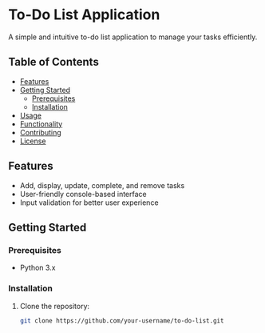 # To-Do List Application

A simple and intuitive to-do list application to manage your tasks efficiently.

## Table of Contents

- [Features](#features)
- [Getting Started](#getting-started)
  - [Prerequisites](#prerequisites)
  - [Installation](#installation)
- [Usage](#usage)
- [Functionality](#functionality)
- [Contributing](#contributing)
- [License](#license)

## Features

- Add, display, update, complete, and remove tasks
- User-friendly console-based interface
- Input validation for better user experience

## Getting Started

### Prerequisites

- Python 3.x

### Installation

1. Clone the repository:

   ```bash
   git clone https://github.com/your-username/to-do-list.git
